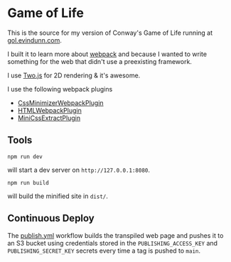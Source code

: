 # Game of Life

This is the source for my version of Conway's Game of Life running
at [gol.evindunn.com](https://gol.evindunn.com).

I built it to learn more about [webpack](https://webpack.js.org) and 
because I wanted to write something for the web that didn't use a 
preexisting framework.

I use [Two.js](https://two.js.org) for 2D rendering & it's awesome.

I use the following webpack plugins
* [CssMinimizerWebpackPlugin](https://webpack.js.org/plugins/css-minimizer-webpack-plugin/)
* [HTMLWebpackPlugin](https://webpack.js.org/plugins/html-webpack-plugin/)
* [MiniCssExtractPlugin](https://webpack.js.org/plugins/mini-css-extract-plugin/)

## Tools

```
npm run dev
```

will start a dev server on `http://127.0.0.1:8080`.

```
npm run build
```

will build the minified site in `dist/`.

## Continuous Deploy

The [publish.yml](./.github/workflows/publish.yml) workflow builds
the transpiled web page and pushes it to an S3 bucket using credentials 
stored in the `PUBLISHING_ACCESS_KEY` and `PUBLISHING_SECRET_KEY` 
secrets every time a tag is pushed to `main`.
